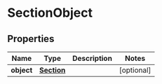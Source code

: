 
# SectionObject

## Properties
Name | Type | Description | Notes
------------ | ------------- | ------------- | -------------
**object** | [**Section**](Section.md) |  |  [optional]



